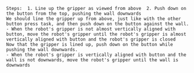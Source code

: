 
    Steps:  1. Line up the gripper as viewed from above  2. Push down on the button from the top, pushing the wall downwards
    We should line the gripper up from above, just like with the other button press task, and then push down on the button against the wall.
    - When the robot's gripper is not almost vertically aligned with button, move the robot's gripper until the robot's gripper is almost vertically aligned with button and the robot's gripper is closed
    Now that the gripper is lined up, push down on the button while pushing the wall downwards.
    - When the robot's gripper is vertically aligned with button and the wall is not downwards, move the robot's gripper until the wall is downwards